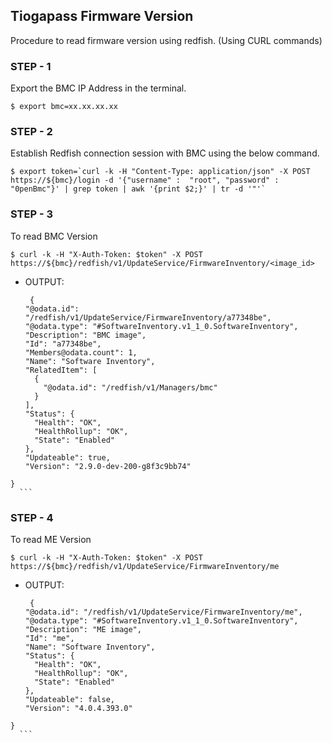 ## Tiogapass Firmware Version
Procedure to read firmware version using redfish.
(Using CURL commands)

### STEP - 1
Export the BMC IP Address in the terminal.
```
$ export bmc=xx.xx.xx.xx
```
### STEP - 2
Establish Redfish connection session with BMC using the below command.
```
$ export token=`curl -k -H "Content-Type: application/json" -X POST https://${bmc}/login -d '{"username" :  "root", "password" :  "0penBmc"}' | grep token | awk '{print $2;}' | tr -d '"'`
```
### STEP - 3
To read BMC Version
```
$ curl -k -H "X-Auth-Token: $token" -X POST https://${bmc}/redfish/v1/UpdateService/FirmwareInventory/<image_id>
```
   - OUTPUT:
      ```
       {
	  "@odata.id": "/redfish/v1/UpdateService/FirmwareInventory/a77348be",
	  "@odata.type": "#SoftwareInventory.v1_1_0.SoftwareInventory",
	  "Description": "BMC image",
	  "Id": "a77348be",
	  "Members@odata.count": 1,
	  "Name": "Software Inventory",
	  "RelatedItem": [
	    {
	      "@odata.id": "/redfish/v1/Managers/bmc"
	    }
	  ],
	  "Status": {
	    "Health": "OK",
	    "HealthRollup": "OK",
	    "State": "Enabled"
	  },
	  "Updateable": true,
	  "Version": "2.9.0-dev-200-g8f3c9bb74"
	}
      ```

### STEP - 4
To read ME Version
```
$ curl -k -H "X-Auth-Token: $token" -X POST https://${bmc}/redfish/v1/UpdateService/FirmwareInventory/me
```
   - OUTPUT:
      ```
       {
	  "@odata.id": "/redfish/v1/UpdateService/FirmwareInventory/me",
	  "@odata.type": "#SoftwareInventory.v1_1_0.SoftwareInventory",
	  "Description": "ME image",
	  "Id": "me",
	  "Name": "Software Inventory",
	  "Status": {
	    "Health": "OK",
	    "HealthRollup": "OK",
	    "State": "Enabled"
	  },
	  "Updateable": false,
	  "Version": "4.0.4.393.0"
	}
      ```

